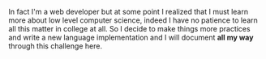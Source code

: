In fact I'm a web developer but at some point I realized that I must learn more about low level computer science, indeed I have no patience to learn all this matter in college at all. So I decide to make things more practices and write a new language implementation and I will document **all my way** through this challenge here.

